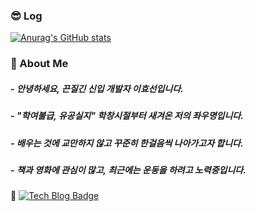 ### 😎 Log
[![Anurag's GitHub stats](https://github-readme-stats.vercel.app/api?username=leecrossun&show_icons=true&theme=radical)](https://github.com/leecrossun/github-readme-stats)


### 🙎‍ About Me

##### - **안녕하세요, 끈질긴 신입 개발자 이효선입니다.** 
##### - "**학여불급, 유공실지" 학창시절부터 새겨온 저의 좌우명입니다.**
##### - **배우는 것에 교만하지 않고 꾸준히 한걸음씩 나아가고자 합니다.**
##### - **책과 영화에 관심이 많고, 최근에는 운동을 하려고 노력중입니다.**

💜 [![Tech Blog Badge](http://img.shields.io/badge/-Tistory%20blog-black?style=flat-square&logo=blogger&logoColor=white&link=https://codingexplore.tistory.com/)](https://codingexplore.tistory.com/)
